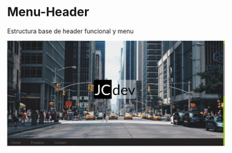 # Menu-Header
Estructura base de header funcional y menu

![N|Solid](https://raw.githubusercontent.com/CarlosJCdev/Menu-Header/master/Menu/img/proyect.JPG)
